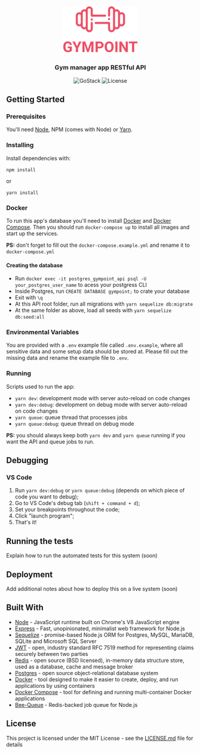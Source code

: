 <h1 align="center">
  <img alt="Gympoint" title="Gympoint" src=".github/logo.png" width="200px" />
</h1>

<h3 align="center">
  Gym manager app RESTful API
</h3>

<p align="center">
  <img alt="GoStack" src="https://img.shields.io/badge/GoStack-9.0-%2304D361">

  <img alt="License" src="https://img.shields.io/badge/license-MIT-%2304D361">
</p>

## Getting Started

### Prerequisites

You'll need [Node](https://nodejs.org), NPM (comes with Node) or [Yarn](https://yarnpkg.com).

### Installing

Install dependencies with:

```
npm install
```
or
```
yarn install
```

### Docker

To run this app's database you'll need to install [Docker](https://www.docker.com/) and [Docker Compose](https://docs.docker.com/compose/). Then you should run `docker-compose up` to install all images and start up the services.

**PS:** don't forget to fill out the `docker-compose.example.yml` and rename it to `docker-compose.yml`

#### Creating the database

- Run `docker exec -it postgres_gympoint_api psql -U your_postgres_user_name` to acess your postgress CLI
- Inside Postgres, run `CREATE DATABASE gympoint;` to crate your database
- Exit with `\q`
- At this API root folder, run all migrations with `yarn sequelize db:migrate`
- At the same folder as above, load all seeds with `yarn sequelize db:seed:all`

### Environmental Variables

You are provided with a `.env` example file called `.env.example`, where all sensitive data and some setup data should be stored at. Please fill out the missing data and rename the example file to `.env`.

### Running

Scripts used to run the app:

- `yarn dev`: development mode with server auto-reload on code changes
- `yarn dev:debug`: development on debug mode with server auto-reload on code changes
- `yarn queue`: queue thread that processes jobs
- `yarn queue:debug`: queue thread on debug mode

**PS:** you should always keep both `yarn dev` and `yarn queue` running if you want the API and queue jobs to run.

## Debugging

### VS Code
1. Run `yarn dev:debug` or `yarn queue:debug` (depends on which piece of code you want to debug);
2. Go to VS Code's debug tab (`shift + command + d`);
3. Set your breakpoints throughout the code;
4. Click "launch program";
5. That's it!

## Running the tests

Explain how to run the automated tests for this system (soon)

## Deployment

Add additional notes about how to deploy this on a live system (soon)

## Built With

* [Node](https://nodejs.org/) - JavaScript runtime built on Chrome's V8 JavaScript engine
* [Express](https://expressjs.com/) - Fast, unopinionated, minimalist web framework for Node.js
* [Sequelize](https://sequelize.org) - promise-based Node.js ORM for Postgres, MySQL, MariaDB, SQLite and Microsoft SQL Server
* [JWT](https://jwt.io/) - open, industry standard RFC 7519 method for representing claims securely between two parties
* [Redis](https://redis.io/) - open source (BSD licensed), in-memory data structure store, used as a database, cache and message broker
* [Postgres](https://www.postgresql.org/) - open source object-relational database system
* [Docker](https://www.docker.com/) - tool designed to make it easier to create, deploy, and run applications by using containers
* [Docker Compose](https://docs.docker.com/compose/) - tool for defining and running multi-container Docker applications
* [Bee-Queue](https://bee-queue.com/) - Redis-backed job queue for Node.js

## License

This project is licensed under the MIT License - see the [LICENSE.md](LICENSE.md) file for details
